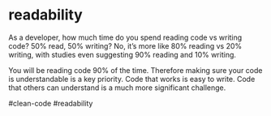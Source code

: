 # readability
As a developer, how much time do you spend reading code vs writing code? 50% read, 50% writing? No, it’s more like 80% reading vs 20% writing, with studies even suggesting 90% reading and 10% writing.

You will be reading code 90% of the time. Therefore making sure your code is understandable is a key priority. Code that works is easy to write. Code that others can understand is a much more significant challenge.

#clean-code #readability 